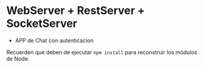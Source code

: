 # WebServer + RestServer + SocketServer
* APP de Chat con autenticacion 


Recuerden que deben de ejecutar ```npm install``` para reconstruir los módulos de Node.
